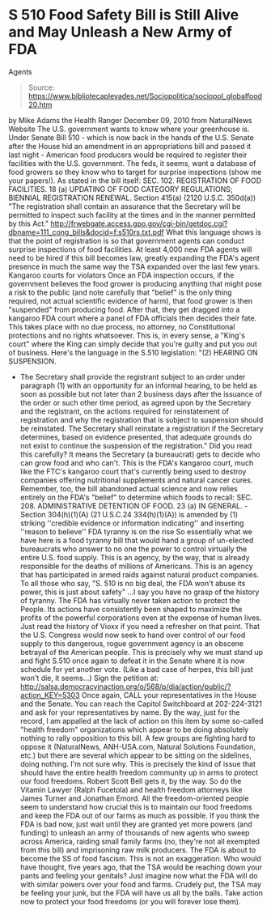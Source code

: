 # S 510 Food Safety Bill is Still Alive and May Unleash a New Army of FDA 
Agents

> Source: https://www.bibliotecapleyades.net/Sociopolitica/sociopol_globalfood20.htm

by Mike Adams
the Health Ranger
December 09, 2010
from
NaturalNews Website
The U.S. government wants to know where your
greenhouse is.
Under
Senate Bill 510 - which is now back in the hands of the
U.S. Senate after the House hid an amendment in an appropriations bill and
passed it last night - American food producers would be required to register
their facilities with the U.S. government.
The feds, it seems, want a database of food
growers so they know who to target for surprise inspections (show me your
papers!).
As stated in the bill itself:
SEC. 102. REGISTRATION OF FOOD FACILITIES.
18 (a) UPDATING OF FOOD CATEGORY
REGULATIONS; BIENNIAL REGISTRATION RENEWAL.
Section 415(a) (2120 U.S.C. 350d(a))
"The registration shall contain an assurance that the Secretary will be
permitted to inspect such facility at the times and in the manner
permitted by this Act."
http://frwebgate.access.gpo.gov/cgi-bin/getdoc.cgi?dbname=111_cong_bills&docid=f:s510rs.txt.pdf
What this language shows is that the point of
registration is so that government agents can conduct surprise inspections
of food facilities.
At least 4,000 new
FDA agents will need to be hired if this
bill becomes law, greatly expanding the FDA's agent presence in much the
same way the TSA expanded over the last few years.
Kangaroo courts for
violators
Once an FDA inspection occurs, if the government believes the food grower is
producing anything that might pose a risk to the public (and note carefully
that "belief" is the only thing required, not actual scientific evidence of
harm), that food grower is then "suspended" from producing food.
After that, they get dragged into a kangaroo FDA court where a panel of FDA
officials then decides their fate. This takes place with no due process, no
attorney, no Constitutional protections and no rights whatsoever.
This is,
in every sense, a "King's court" where the King can simply decide that
you're guilty and put you out of business.
Here's the language in the S.510 legislation:
"(2) HEARING ON SUSPENSION.
- The Secretary shall provide the registrant
subject to an order under paragraph (1) with an opportunity for an
informal hearing, to be held as soon as possible but not later than 2
business days after the issuance of the order or such other time period,
as agreed upon by the Secretary and the registrant, on the actions
required for reinstatement of registration and why the registration that
is subject to suspension should be reinstated.
The Secretary shall reinstate a registration
if the Secretary determines, based on evidence presented, that adequate
grounds do not exist to continue the suspension of the registration."
Did you read this carefully? It means the
Secretary (a bureaucrat) gets to decide who can grow food and who can't.
This is the FDA's kangaroo court, much like the FTC's kangaroo court that's
currently being used to destroy companies offering nutritional supplements
and natural cancer cures.
Remember, too, the bill abandoned actual science and now relies entirely on
the FDA's "belief" to determine which foods to recall:
SEC. 208. ADMINISTRATIVE DETENTION OF FOOD.
23 (a) IN GENERAL. - Section 304(h)(1)(A) (21 U.S.C.24 334(h)(1)(A)) is
amended by
(1) striking ''credible evidence or information indicating'' and
inserting ''reason to believe''
FDA tyranny is on the rise
So essentially what we have here is a food tyranny bill that would hand a
group of un-elected bureaucrats who answer to no one the power to control
virtually the entire U.S. food supply.
This is an agency, by the way, that is already
responsible for
the deaths of millions of Americans. This
is an agency that has participated in
armed raids against natural product
companies.
To all those who say,
"S. 510 is no big deal, the FDA won't abuse
its power, this is just about safety"
...I say you have no grasp of the history of
tyranny.
The FDA has virtually never taken action to
protect the People. Its actions have consistently been shaped to maximize
the profits of the powerful corporations even at the expense of human lives.
Just read the
history of Vioxx if you need a refresher on
that point.
That the U.S. Congress would now seek to hand over control of our food
supply to this dangerous, rogue government agency is an obscene betrayal of
the American people. This is precisely why we must stand up and fight S.510
once again to defeat it in the Senate where it is now schedule for yet
another vote. (Like a bad case of herpes, this bill just won't die, it
seems...)
Sign the petition at:
http://salsa.democracyinaction.org/o/568/p/dia/action/public/?action_KEY=5303
Once again, CALL your representatives in the House and the Senate. You can
reach the Capitol Switchboard at 202-224-3121 and ask for your
representatives by name.
By the way, just for the record, I am appalled at the lack of action on this
item by some so-called "health freedom" organizations which appear to be
doing absolutely nothing to rally opposition to this bill. A few groups are
fighting hard to oppose it (NaturalNews, ANH-USA.com, Natural Solutions
Foundation, etc.) but there are several which appear to be sitting on the
sidelines, doing nothing. I'm not sure why.
This is precisely the kind of issue that should
have the entire health freedom community up in arms to protect our food
freedoms.
Robert Scott Bell gets it, by the way. So do the Vitamin Lawyer (Ralph Fucetola) and health freedom attorneys like
James Turner and Jonathan Emord.
All the freedom-oriented people seem to understand how crucial this is to
maintain our food freedoms and keep the FDA out of our farms as much as
possible.
If you think the FDA is bad now, just wait until
they are granted yet more powers (and funding) to unleash an army of
thousands of new agents who sweep across America, raiding small family farms
(no, they're not all exempted from this bill) and imprisoning raw milk
producers.
The FDA is about to become the SS of food fascism. This is not an
exaggeration.
Who would have thought, five years ago, that the
TSA would be reaching down your pants and feeling your genitals? Just
imagine now what the FDA will do with similar powers over your food and
farms. Crudely put, the TSA may be feeling your junk, but the FDA will have
us all by the balls.
Take action now to protect your food freedoms (or you will forever lose
them).
